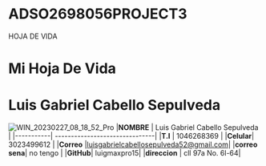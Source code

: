 # ADSO2698056PROJECT3
 HOJA DE VIDA
# Mi Hoja De Vida
# Luis Gabriel Cabello Sepulveda
![WIN_20230227_08_18_52_Pro](https://user-images.githubusercontent.com/126477025/221584462-9656196c-b877-427f-bb07-5f3605a5f967.jpg)
|**NOMBRE** | Luis Gabriel Cabello Sepulveda |
|-----------| -------------------------------|
|**T.I**    | 1046268369                     |
|**Celular**| 3023499612                     |
|**Correo** |luisgabrielcabellosepulveda52@gmail.com|
|**correo sena**| no tengo |
|**GitHub**| luigmaxpro15|
|**direccion** | cll 97a No. 6l-64|
